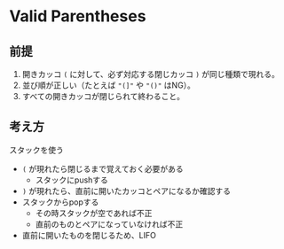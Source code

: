 # Valid Parentheses

## 前提

1. 開きカッコ `(` に対して、必ず対応する閉じカッコ `)` が同じ種類で現れる。
2. 並び順が正しい（たとえば `"(]"` や `"()"` はNG）。
3. すべての開きカッコが閉じられて終わること。

## 考え方

スタックを使う

- `(` が現れたら閉じるまで覚えておく必要がある
  - スタックにpushする
- `)` が現れたら、直前に開いたカッコとペアになるか確認する
- スタックからpopする
  - その時スタックが空であれば不正
  - 直前のものとペアになっていなければ不正
- 直前に開いたものを閉じるため、LIFO

